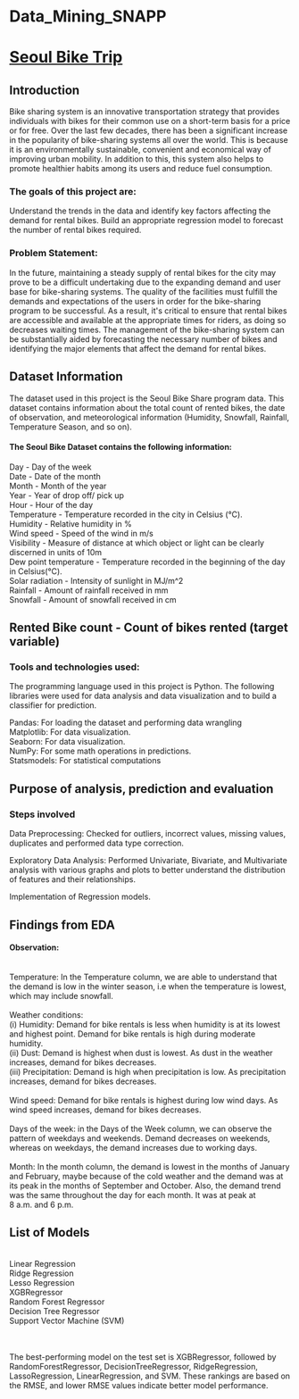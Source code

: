 # Data_Mining_SNAPP
# [Seoul Bike Trip](https://www.kaggle.com/datasets/tagg27/seoul-bike-trip?select=For_modeling.csv)

## Introduction
Bike sharing system is an innovative transportation strategy that provides individuals with bikes for their common use on a short-term basis for a price or for free. Over the last few decades, there has been a significant increase in the popularity of bike-sharing systems all over the world. This is because it is an environmentally sustainable, convenient and economical way of improving urban mobility. In addition to this, this system also helps to promote healthier habits among its users and reduce fuel consumption.

### The goals of this project are:
Understand the trends in the data and identify key factors affecting the demand for rental bikes.
Build an appropriate regression model to forecast the number of rental bikes required.

### Problem Statement:
In the future, maintaining a steady supply of rental bikes for the city may prove to be a difficult undertaking due to the expanding demand and user base for bike-sharing systems. The quality of the facilities must fulfill the demands and expectations of the users in order for the bike-sharing program to be successful. As a result, it's critical to ensure that rental bikes are accessible and available at the appropriate times for riders, as doing so decreases waiting times. The management of the bike-sharing system can be substantially aided by forecasting the necessary number of bikes and identifying the major elements that affect the demand for rental bikes.

## Dataset Information
The dataset used in this project is the Seoul Bike Share program data. This dataset contains information about the total count of rented bikes, the date of observation, and meteorological information (Humidity, Snowfall, Rainfall, Temperature Season, and so on).

#### The Seoul Bike Dataset contains the following information:
Day - Day of the week
<br>Date - Date of the month
<br>Month - Month of the year
<br>Year - Year of drop off/ pick up
<br>Hour - Hour of the day
<br>Temperature - Temperature recorded in the city in Celsius (°C).
<br>Humidity - Relative humidity in %
<br>Wind speed - Speed of the wind in m/s
<br>Visibility - Measure of distance at which object or light can be clearly discerned in units of 10m
<br>Dew point temperature - Temperature recorded in the beginning of the day in Celsius(°C).
<br>Solar radiation - Intensity of sunlight in MJ/m^2
<br>Rainfall - Amount of rainfall received in mm
<br>Snowfall - Amount of snowfall received in cm

## Rented Bike count - Count of bikes rented (target variable)

### Tools and technologies used:
The programming language used in this project is Python. The following libraries were used for data analysis and data visualization and to build a classifier for prediction.

Pandas: For loading the dataset and performing data wrangling
<br>Matplotlib: For data visualization.
<br>Seaborn: For data visualization.
<br>NumPy: For some math operations in predictions.
<br>Statsmodels: For statistical computations

## Purpose of analysis, prediction and evaluation

### Steps involved
Data Preprocessing: Checked for outliers, incorrect values, missing values, duplicates and performed data type correction.

Exploratory Data Analysis: Performed Univariate, Bivariate, and Multivariate analysis with various graphs and plots to better understand the distribution of features and their relationships.

Implementation of Regression models.

## Findings from EDA
#### Observation:
<br> Temperature: In the Temperature column, we are able to understand that the demand is low in the winter season, i.e when the temperature is lowest, which may include snowfall.
<br><br> Weather conditions: 
<br> (i) Humidity: Demand for bike rentals is less when humidity is at its lowest and highest point. Demand for bike rentals is high during moderate humidity.
<br> (ii) Dust: Demand is highest when dust is lowest. As dust in the weather increases, demand for bikes decreases.
<br> (iii) Precipitation: Demand is high when precipitation is low. As precipitation increases, demand for bikes decreases.
<br><br> Wind speed: Demand for bike rentals is highest during low wind days. As wind speed increases, demand for bikes decreases.
<br><br> Days of the week: in the Days of the Week column, we can observe the pattern of weekdays and weekends. Demand decreases on weekends, whereas on weekdays, the demand increases due to working days.
<br><br> Month: In the month column, the demand is lowest in the months of January and February, maybe because of the cold weather and the demand was at its peak in the months of September and October. Also, the demand trend was the same throughout the day for each month. It was at peak at 8 a.m. and 6 p.m.

## List of Models
<br>
Linear Regression
<br> Ridge Regression
<br> Lesso Regression
<br> XGBRegressor
<br> Random Forest Regressor
<br> Decision Tree Regressor
<br> Support Vector Machine (SVM)

<br><br>
The best-performing model on the test set is XGBRegressor, followed by RandomForestRegressor, DecisionTreeRegressor, RidgeRegression, LassoRegression, LinearRegression, and SVM. These rankings are based on the RMSE, and lower RMSE values indicate better model performance.
